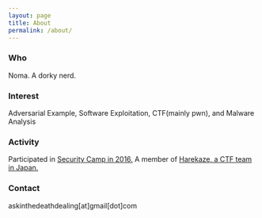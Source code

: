 ```yaml
---
layout: page
title: About
permalink: /about/
---
```

### Who
Noma. A dorky nerd.
### Interest
Adversarial Example, Software Exploitation, CTF(mainly pwn), and Malware Analysis
### Activity
Participated in [Security Camp in 2016.](http://www.security-camp.org/camp/index.html)
A member of [Harekaze, a CTF team in Japan.](https://harekaze.com)
### Contact
askinthedeathdealing[at]gmail[dot]com

